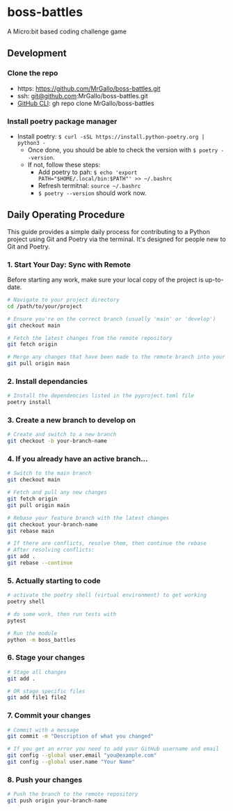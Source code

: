 # boss-battles
A Micro:bit based coding challenge game


## Development
### Clone the repo
- https: https://github.com/MrGallo/boss-battles.git
- ssh: git@github.com:MrGallo/boss-battles.git
- [GitHub CLI](https://cli.github.com/): gh repo clone MrGallo/boss-battles

### Install poetry package manager
- Install poetry: `$ curl -sSL https://install.python-poetry.org | python3 -`
    - Once done, you should be able to check the version with `$ poetry --version`.
    - If not, follow these steps:
        - Add poetry to pah: `$ echo 'export PATH="$HOME/.local/bin:$PATH"' >> ~/.bashrc`
        - Refresh termitnal: `source ~/.bashrc`
        - `$ poetry --version` should work now. 

## Daily Operating Procedure

This guide provides a simple daily process for contributing to a Python project using Git and Poetry via the terminal. It's designed for people new to Git and Poetry.

### 1. Start Your Day: Sync with Remote

Before starting any work, make sure your local copy of the project is up-to-date.

```bash
# Navigate to your project directory
cd /path/to/your/project

# Ensure you're on the correct branch (usually 'main' or 'develop')
git checkout main

# Fetch the latest changes from the remote repository
git fetch origin

# Merge any changes that have been made to the remote branch into your local copy
git pull origin main
```

### 2. Install dependancies
```bash
# Install the dependencies listed in the pyproject.toml file
poetry install
```

### 3. Create a new branch to develop on
```bash
# Create and switch to a new branch
git checkout -b your-branch-name
```

### 4. If you already have an active branch...
```bash
# Switch to the main branch
git checkout main

# Fetch and pull any new changes
git fetch origin
git pull origin main

# Rebase your feature branch with the latest changes
git checkout your-branch-name
git rebase main

# If there are conflicts, resolve them, then continue the rebase
# After resolving conflicts:
git add .
git rebase --continue
```

### 5. Actually starting to code
```bash
# activate the poetry shell (virtual environment) to get working
poetry shell

# do some work, then run tests with
pytest

# Run the module
python -m boss_battles
```

### 6. Stage your changes
```bash
# Stage all changes
git add .

# OR stage specific files
git add file1 file2
```

### 7. Commit your changes
```bash
# Commit with a message
git commit -m "Description of what you changed"

# If you get an error you need to add your GitHub username and email
git config --global user.email "you@example.com"
git config --global user.name "Your Name"
```

### 8. Push your changes
```bash
# Push the branch to the remote repository
git push origin your-branch-name
```
